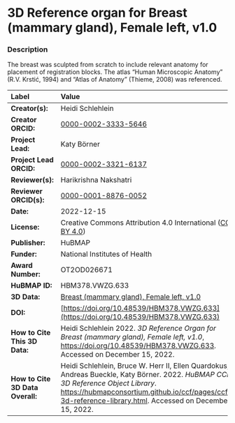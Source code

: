 # 3D Reference organ for Breast (mammary gland), Female left, v1.0

### Description
The breast was sculpted from scratch to include relevant anatomy for placement of registration blocks. The atlas “Human Microscopic Anatomy” (R.V. Krstić, 1994) and “Atlas of Anatomy” (Thieme, 2008) was referenced. 


| Label | Value |
| :------------- |:-------------|
| **Creator(s):** | Heidi Schlehlein |
| **Creator ORCID:** |[0000-0002-3333-5646](https://orcid.org/0000-0002-3333-5646)|
| **Project Lead:** | Katy B&ouml;rner |
| **Project Lead ORCID:** | [0000-0002-3321-6137](https://orcid.org/0000-0002-3321-6137) |
| **Reviewer(s):** | Harikrishna Nakshatri | 
| **Reviewer ORCID(s):** |[0000-0001-8876-0052](https://doi.org/10.5072/0000-0001-8876-0052) |
| **Date:** | 2022-12-15 |
| **License:** | Creative Commons Attribution 4.0 International ([CC BY 4.0](https://creativecommons.org/licenses/by/4.0/)) |
| **Publisher:** | HuBMAP |
| **Funder:** | National Institutes of Health |
| **Award Number:** | OT2OD026671 |
| **HuBMAP ID:** | HBM378.VWZG.633|
| **3D Data:** | [Breast (mammary gland), Female left, v1.0](https://hubmapconsortium.github.io/ccf-releases/v1.3/models/3d-vh-f-mammary-gland-l.glb) |
| **DOI:** | [https://doi.org/10.48539/HBM378.VWZG.633](https://doi.org/10.48539/HBM378.VWZG.633) |
| **How to Cite This 3D Data:** | Heidi Schlehlein 2022. *3D Reference Organ for Breast (mammary gland), Female left, v1.0*, https://doi.org/10.48539/HBM378.VWZG.633. Accessed on December 15, 2022. |
| **How to Cite 3D Data Overall:** | Heidi Schlehlein, Bruce W. Herr II, Ellen Quardokus, Andreas Bueckle, Katy B&ouml;rner. 2022. *HuBMAP CCF 3D Reference Object Library*. https://hubmapconsortium.github.io/ccf/pages/ccf-3d-reference-library.html. Accessed on December 15, 2022. |

